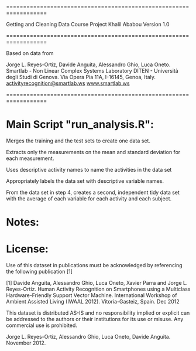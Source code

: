 ==================================================================

Getting and Cleaning Data Course Project
Khalil Ababou
Version 1.0

==================================================================

Based on data from 

Jorge L. Reyes-Ortiz, Davide Anguita, Alessandro Ghio, Luca Oneto.
Smartlab - Non Linear Complex Systems Laboratory
DITEN - Università degli Studi di Genova.
Via Opera Pia 11A, I-16145, Genoa, Italy.
activityrecognition@smartlab.ws
www.smartlab.ws

==================================================================

Main Script "run_analysis.R": 
======

   Merges the training and the test sets to create one data set.

   Extracts only the measurements on the mean and standard deviation for each measurement. 

   Uses descriptive activity names to name the activities in the data set

   Appropriately labels the data set with descriptive variable names. 

   From the data set in step 4, creates a second, independent tidy data set with the average of each variable for each activity and each subject.
    

Notes: 
======


License:
========
Use of this dataset in publications must be acknowledged by referencing the following publication [1] 

[1] Davide Anguita, Alessandro Ghio, Luca Oneto, Xavier Parra and Jorge L. Reyes-Ortiz. Human Activity Recognition on Smartphones using a Multiclass Hardware-Friendly Support Vector Machine. International Workshop of Ambient Assisted Living (IWAAL 2012). Vitoria-Gasteiz, Spain. Dec 2012

This dataset is distributed AS-IS and no responsibility implied or explicit can be addressed to the authors or their institutions for its use or misuse. Any commercial use is prohibited.

Jorge L. Reyes-Ortiz, Alessandro Ghio, Luca Oneto, Davide Anguita. November 2012.
